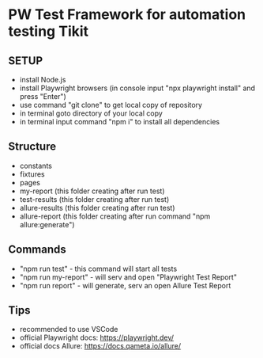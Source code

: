 # PW Test Framework for automation testing Tikit

## SETUP

- install Node.js
- install Playwright browsers (in console input "npx playwright install" and
  press "Enter")
- use command "git clone" to get local copy of repository
- in terminal goto directory of your local copy
- in terminal input command "npm i" to install all dependencies

## Structure

- constants
- fixtures
- pages
- my-report (this folder creating after run test)
- test-results (this folder creating after run test)
- allure-results (this folder creating after run test)
- allure-report (this folder creating after run command "npm allure:generate")

## Commands

- "npm run test" - this command will start all tests
- "npm run my-report" - will serv and open "Playwright Test Report"
- "npm run report" - will generate, serv an open Allure Test Report

## Tips

- recommended to use VSCode
- official Playwright docs: https://playwright.dev/
- official docs Allure: https://docs.qameta.io/allure/
